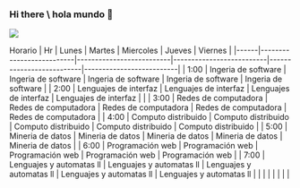 ### Hi there \ hola mundo 👋

<!--
**rolandoarellano69/rolandoarellano69** is a ✨ _special_ ✨ repository because its `README.md` (this file) appears on your GitHub profile.

Here are some ideas to get you started:

- 🔭 I’m currently working on ...
- 🌱 I’m currently learning ...
- 👯 I’m looking to collaborate on ...
- 🤔 I’m looking for help with ...
- 💬 Ask me about ...
- 📫 How to reach me: ...
- 😄 Pronouns: ...
- ⚡ Cool: ...
--> 

![](descargas/cooltext404052973466730.PNG)

Horario 
| Hr   | Lunes                    | Martes                   | Miercoles                |  Jueves                  | Viernes                  |
|------|--------------------------|--------------------------|--------------------------|--------------------------|--------------------------|
| 1:00 | Ingeria de software      | Ingeria de software      | Ingeria de software      | Ingeria de software      | Ingeria de software      |
| 2:00 | Lenguajes de interfaz    | Lenguajes de interfaz    | Lenguajes de interfaz    | Lenguajes de interfaz    |                          |
| 3:00 | Redes de computadora     | Redes de computadora     | Redes de computadora     | Redes de computadora     | Redes de computadora     |
| 4:00 | Computo distribuido      | Computo distribuido      | Computo distribuido      | Computo distribuido      | Computo distribuido      |
| 5:00 | Mineria de datos         | Mineria de datos         | Mineria de datos         | Mineria de datos         | Mineria de datos         |
| 6:00 | Programación web         | Programación web         | Programación web         | Programación web         | Programación web         |
| 7:00 | Lenguajes y automatas ll | Lenguajes y automatas ll | Lenguajes y automatas ll | Lenguajes y automatas ll | Lenguajes y automatas ll |
|      |                          |                          |                          |                          |                          |
